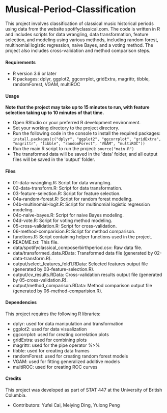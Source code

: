 # Musical-Period-Classification

This project involves classification of classical music historical periods using data from the website spotifyclassical.com. The code is written in R and includes scripts for data wrangling, data transformation, feature selection, and modeling using various methods, including random forest, multinomial logistic regression, naive Bayes, and a voting method. The project also includes cross-validation and method comparison steps.

#### Requirements

- R version 3.6 or later
- R packages: dplyr, ggplot2, ggcorrplot, gridExtra, magrittr, tibble, randomForest, VGAM, multiROC


#### Usage
**Note that the project may take up to 15 minutes to run, with feature selection taking up to 10 minutes of that time.**
- Open RStudio or your preferred R development environment.
- Set your working directory to the project directory.
- Run the following code in the console to install the required packages:
`install.packages(c("dplyr", "ggplot2", "ggcorrplot", "gridExtra", "magrittr", "tibble", "randomForest", "VGAM", "multiROC"))`
- Run the main.R script to run the project: `source("main.R")`
- The transformed data will be saved in the 'data' folder, and all output files will be saved in the 'output' folder.



#### Files

- 01-data-wrangling.R: Script for data wrangling.
- 02-data-transform.R: Script for data transformation.
- 03-feature-selection.R: Script for feature selection.
- 04a-random-forest.R: Script for random forest modeling.
- 04b-multinomial-logit.R: Script for multinomial logistic regression modeling.
- 04c-naive-bayes.R: Script for naive Bayes modeling.
- 04d-vote.R: Script for voting method modeling.
- 05-cross-validation.R: Script for cross-validation.
- 06-method-comparision.R: Script for method comparison.
- functions.R: Script containing helper functions used in the project.
- README.txt: This file.
- data/spotifyclassical_composerbirthperiod.csv: Raw data file.
- data/transformed_data.RData: Transformed data file (generated by 02-data-transform.R).
- output/select_features_fold1.RData: Selected features output file (generated by 03-feature-selection.R).
- output/cv_results.RData: Cross-validation results output file (generated by 05-cross-validation.R).
- output/method_comparison.RData: Method comparison output file (generated by 06-method-comparision.R).

#### Dependencies
This project requires the following R libraries:
- dplyr: used for data manipulation and transformation
- ggplot2: used for data visualization
- ggcorrplot: used for creating correlation plots
- gridExtra: used for combining plots
- magrittr: used for the pipe operator %>%
- tibble: used for creating data frames
- randomForest: used for creating random forest models
- VGAM: used for fitting generalized additive models
- multiROC: used for creating ROC curves

#### Credits
This project was developed as part of STAT 447 at the University of British Columbia.

- Contributors: Yufei Cai, Meiying Ding, Yulong Peng
